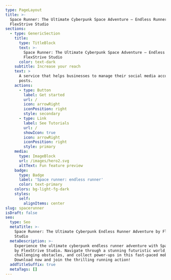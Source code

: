 ```yaml
---
type: PageLayout
title: >-
  Space Runner: The Ultimate Cyberpunk Space Adventure – Endless Runner by
  FlexStrive Studio
sections:
  - type: GenericSection
    title:
      type: TitleBlock
      text: >-
        Space Runner: The Ultimate Cyberpunk Space Adventure – Endless Runner by
        FlexStrive Studio
      color: text-dark
    subtitle: Increase your reach
    text: >
      A service that helps businesses to manage their social media accounts and
      posts.
    actions:
      - type: Button
        label: Get started
        url: /
        icon: arrowRight
        iconPosition: right
        style: secondary
      - type: Link
        label: See Tutorials
        url: /
        showIcon: true
        icon: arrowRight
        iconPosition: right
        style: primary
    media:
      type: ImageBlock
      url: /images/hero2.svg
      altText: Fun feature preview
    badge:
      type: Badge
      label: 'Space runner: endless runner'
      color: text-primary
    colors: bg-light-fg-dark
    styles:
      self:
        alignItems: center
slug: spacerunner
isDraft: false
seo:
  type: Seo
  metaTitle: >-
    Space Runner: The Ultimate Cyberpunk Endless Runner Adventure by FlexStrive
    Studio
  metaDescription: >-
    Experience the ultimate cyberpunk endless runner adventure with Space Runner
    by FlexStrive Studio. Navigate through a stunning futuristic world, overcome
    challenging obstacles, and collect power-ups in this fast-paced mobile game.
    Download now and join the thrilling running action!
  addTitleSuffix: true
  metaTags: []
---
```

